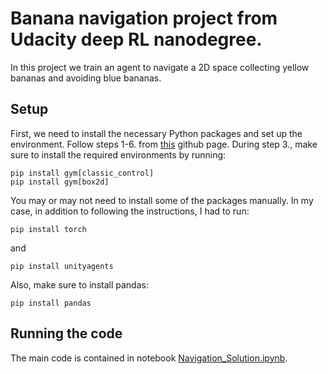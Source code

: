# Banana navigation project from Udacity deep RL nanodegree.
In this project we train an agent to navigate a 2D space collecting yellow bananas and avoiding blue bananas.

## Setup
First, we need to install the necessary Python packages and set up the environment. Follow steps 1-6. from [this](https://github.com/udacity/deep-reinforcement-learning#dependencies) github page. During step 3., make sure to install the required environments by running:
```
pip install gym[classic_control]
pip install gym[box2d]
```

You may or may not need to install some of the packages manually. In my case, in addition to following the instructions, I had to run:
```
pip install torch
```
and
```
pip install unityagents
```
Also, make sure to install pandas:
```
pip install pandas
```

## Running the code
The main code is contained in notebook [Navigation_Solution.ipynb](./Navigation_Solution.ipynb).
